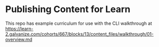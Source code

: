 # Publishing Content for Learn

This repo has example curriculum for use with the CLI walkthrough at https://learn-2.galvanize.com/cohorts/667/blocks/13/content_files/walkthrough/01-overview.md
